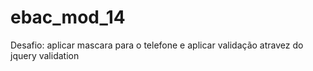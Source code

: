 # ebac_mod_14

Desafio:
 aplicar mascara para o telefone e aplicar validação atravez do jquery validation 